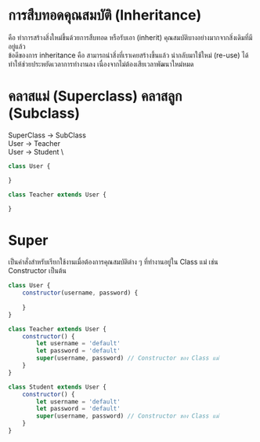 # การสืบทอดคุณสมบัติ (Inheritance)

คือ ทำการสร้างสิ่งใหม่ขึ้นด้วยการสืบทอด หรือรับเอา (inherit) คุณสมบัติบางอย่างมากจากสิ่งเดิมที่มีอยู่แล้ว \
ข้อดีของการ inheritance คือ สามารถนำสิ่งที่เราเคยสร้างขึ้นแล้ว
นำกลับมาใช้ใหม่ (re-use) ได้ ทำให้ช่วยประหยัดเวลาการทำงานลง เนื่องจากไม่ต้องเสียเวลาพัฒนาใหม่หมด

# คลาสแม่ (Superclass) คลาสลูก (Subclass)

SuperClass -> SubClass \
User -> Teacher \
User -> Student \

```js
class User {

}

class Teacher extends User {

}
```

# Super
เป็นคำสั่งสำหรับเรียกใช้งานเมื่อต้องการคุณสมบัติต่าง ๆ 
ที่ทำงานอยู่ใน Class แม่ เช่น Constructor เป็นต้น

```js
class User {
    constructor(username, password) {
        
    }
}

class Teacher extends User {
    constructor() {
        let username = 'default'
        let password = 'default'
        super(username, password) // Constructor ของ Class แม่
    }
}

class Student extends User {
    constructor() {
        let username = 'default'
        let password = 'default'
        super(username, password) // Constructor ของ Class แม่
    }
}
```